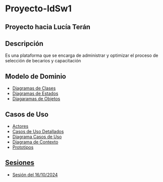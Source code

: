 # Proyecto-IdSw1

## Proyecto hacia Lucía Terán

## Descripción

Es una plataforma que se encarga de administrar y optimizar el proceso de selección de becarios y capacitación

## Modelo de Dominio

  - [Diagramas de Clases]()
  - [Diagramas de Estados]()
  - [Diagaramas de Objetos]()

## Casos de Uso

  - [Actores]()
  - [Casos de Uso Detallados]()
  - [Diagrama Casos de Uso]()
  - [Diagrama de Contexto]()
  - [Prototipos]()

## [Sesiones](/Sesiones/)

  - [Sesión del 16/10/2024](/Documentos/Actas/Acta_sesion_1/)

